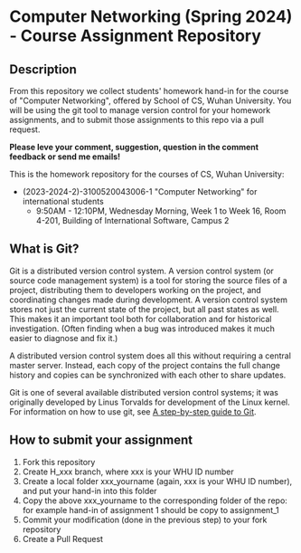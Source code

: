 # Computer Networking (Spring 2024) - Course Assignment Repository


## Description

From this repository we collect students' homework hand-in for the course of 
"Computer Networking", offered by School of CS, Wuhan University. You will 
be using the git tool to manage version control for your homework assignments, 
and to submit those assignments to this repo via a pull request.

**Please leve your comment, suggestion, question in the comment feedback or send me emails!**

This is the homework repository for the courses of CS, Wuhan University:
* (2023-2024-2)-3100520043006-1 "Computer Networking" for international students
    - 9:50AM - 12:10PM, Wednesday Morning, Week 1 to Week 16, Room 4-201, Building of International Software, Campus 2


## What is Git?

Git is a distributed version control system. A version control system (or source code management 
system) is a tool for storing the source files of a project, distributing them to developers working 
on the project, and coordinating changes made during development. A version control system stores 
not just the current state of the project, but all past states as well. This makes it an important 
tool both for collaboration and for historical investigation. (Often finding when a bug was introduced 
makes it much easier to diagnose and fix it.)

A distributed version control system does all this without requiring a central master server. Instead, 
each copy of the project contains the full change history and copies can be synchronized with each 
other to share updates.

Git is one of several available distributed version control systems; it was originally developed by 
Linus Torvalds for development of the Linux kernel. For information on how to use git, see 
[A step-by-step guide to Git](https://opensource.com/article/18/1/step-step-guide-git).


## How to submit your assignment

1.  Fork this repository
2.  Create H_xxx branch, where xxx is your WHU ID number
3.  Create a local folder xxx_yourname (again, xxx is your WHU ID number), and put your hand-in into 
this folder
4.  Copy the above xxx_yourname to the corresponding folder of the repo: for example hand-in of assignment 1 
should be copy to assignment_1
5.  Commit your modification (done in the previous step) to your fork repository
6.  Create a Pull Request



